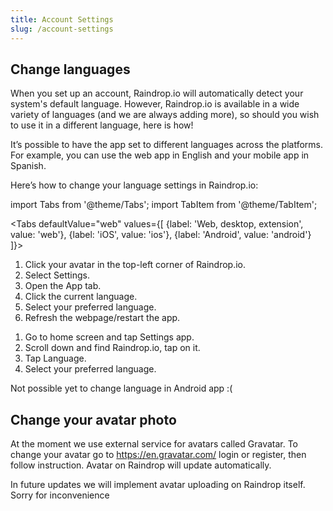 ```yaml
---
title: Account Settings
slug: /account-settings
---
```


## Change languages
When you set up an account, Raindrop.io will automatically detect your system's default language. 
However, Raindrop.io is available in a wide variety of languages (and we are always adding more), so should you wish to use it in a different language, here is how!

It’s possible to have the app set to different languages across the platforms. For example, you can use the web app in English and your mobile app in Spanish.

Here’s how to change your language settings in Raindrop.io:

import Tabs from '@theme/Tabs';
import TabItem from '@theme/TabItem';

<Tabs
    defaultValue="web"
    values={[
        {label: 'Web, desktop, extension', value: 'web'},
        {label: 'iOS', value: 'ios'},
        {label: 'Android', value: 'android'}
    ]}>
    <TabItem value="web">
        <ol>
            <li>Click your avatar in the top-left corner of Raindrop.io.</li>
            <li>Select Settings.</li>
            <li>Open the App tab.</li>
            <li>Click the current language.</li>
            <li>Select your preferred language.</li>
            <li>Refresh the webpage/restart the app.</li>
        </ol>
    </TabItem>
    <TabItem value="ios">
        <ol>
            <li>Go to home screen and tap Settings app.</li>
            <li>Scroll down and find Raindrop.io, tap on it.</li>
            <li>Tap Language.</li>
            <li>Select your preferred language.</li>
        </ol>
    </TabItem>
    <TabItem value="android">
        Not possible yet to change language in Android app :(
    </TabItem>
</Tabs>

## Change your avatar photo
At the moment we use external service for avatars called Gravatar.
To change your avatar go to https://en.gravatar.com/ login or register, then follow instruction.
Avatar on Raindrop will update automatically.

In future updates we will implement avatar uploading on Raindrop itself. Sorry for inconvenience